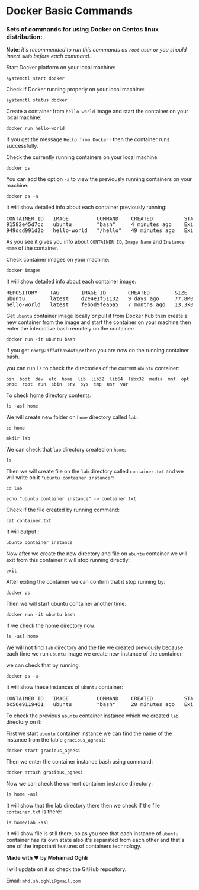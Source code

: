 # Docker Basic Commands
### Sets of commands for using Docker on Centos linux distribution:
**Note**: _it's recommended to run this commands as `root` user or you should insert `sudo` before each command_.

Start Docker platform on your local machine:

`systemctl start docker`

Check if Docker running properly on your local machine:

`systemctl status docker`

Create a container from `hello world` image and start the container on your local machine:

`docker run hello-world`

If you get the message `Hello from Docker!` then the container runs successfully.

Check the currently running containers on your local machine:

`docker ps`

You can add the option `-a` to view the previously running containers on your machine:

`docker ps -a`

It will show detailed info about each container previously running:

<pre>CONTAINER ID   IMAGE         COMMAND    CREATED          STATUS                      PORTS     NAMES
91582e45d7cc   ubuntu        &quot;bash&quot;     4 minutes ago    Exited (0) 11 seconds ago             agitated_pascal
949dcd991d2b   hello-world   &quot;/hello&quot;   49 minutes ago   Exited (0) 49 minutes ago             objective_dubinsky
</pre>

As you see it gives you info about `CONTAINER ID`, `Image Name` and `Instance Name` of the container.


Check container images on your machine:

`docker images`

It will show detailed info about each container image:

<pre>REPOSITORY    TAG       IMAGE ID       CREATED        SIZE
ubuntu        latest    d2e4e1f51132   9 days ago     77.8MB
hello-world   latest    feb5d9fea6a5   7 months ago   13.3kB
</pre>

Get `ubuntu` container image locally or pull it from Docker hub then create a new container from the image and start the container on your machine then enter the interactive bash remotely on the container:

`docker run -it ubuntu bash`

if you get `root@2dff4fba5d4f:/#` then you are now on the running container bash.

you can run `ls` to check the directories of the current `ubuntu` container:

`bin  boot  dev  etc  home  lib  lib32  lib64  libx32  media  mnt  opt  proc  root  run  sbin  srv  sys  tmp  usr  var`

To check home directory contents:

`ls -asl home`

We will create new folder on `home` directory called `lab`:

`cd home`

`mkdir lab`

We can check that `lab` directory created on `home`:

`ls`

Then we will create file on the `lab` directory called `container.txt` and we will write on it `"ubuntu container instance"`:

`cd lab`

`echo "ubuntu container instance" -> container.txt`

Check if the file created by running command:

`cat container.txt`

It will output :

`ubunto container instance`

Now after we create the new directory and file on `ubuntu` container we will exit from this container it will stop running directly:

`exit`

After exiting the container we can confirm that it stop running by:

`docker ps `

Then we will start ubuntu container another time:

`docker run -it ubuntu bash`

If we check the home directory now:

`ls -asl home`

We will not find `lab` directory and the file we created previously because each time we run `ubuntu` image we create new instance of the container.

we can check that by running:

`docker ps -a`

It will show these instances of `ubuntu` container:

<pre>CONTAINER ID   IMAGE         COMMAND    CREATED          STATUS                      PORTS     NAMES
bc56e9119461   ubuntu        &quot;bash&quot;     20 minutes ago   Exited (0) 7 minutes ago              gracious_agnesi
</pre>
 
To check the previous `ubuntu` container instance which we created `lab` directory on it:

First we start `ubuntu` container instance we can find the name of the instance from the table `gracious_agnesi`:

`docker start gracious_agnesi`

Then we enter the container instance bash using command:

`docker attach gracious_agnesi`

Now we can check the current container instance directory:

`ls home -asl`

It will show that the lab directory there then we check if the file `container.txt` is there:

`ls home/lab -asl`

It will show file is still there, so as you see that each instance of `ubuntu` container has its own state also it's separated from each other and that's one of the important features of containers technology.

**Made with ❤ by Mohamad Oghli**

I will update on it so check the GitHub repository.

Email:
`mhd.sh.oghli@gmail.com`



